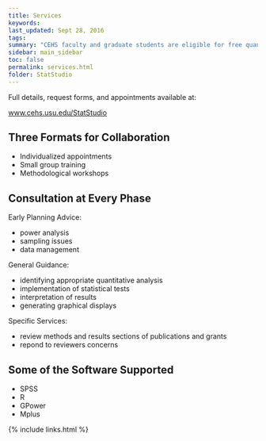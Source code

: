 ```yaml
---
title: Services
keywords: 
last_updated: Sept 28, 2016
tags: 
summary: "CEHS faculty and graduate students are eligible for free quanitiative and methodological assistance"
sidebar: main_sidebar
toc: false
permalink: services.html
folder: StatStudio
---
```


Full details, request forms, and appointments available at:   

www.cehs.usu.edu/StatStudio

## Three Formats for Collaboration  

* Individualized appointments    
* Small group training    
* Methodological workshops     


## Consultation at Every Phase

Early Planning Advice:

* power analysis 
* sampling issues
* data management  

General Guidance:

* identifying appropriate quantitative analysis 
* implementation of statistical tests 
* interpretation of results
* generating graphical displays  

Specific Services:

* review methods and results sections of publications and grants
* repond to reviewers concerns

## Some of the Software Supported

* SPSS 
* R  
* GPower
* Mplus  


{% include links.html %}
